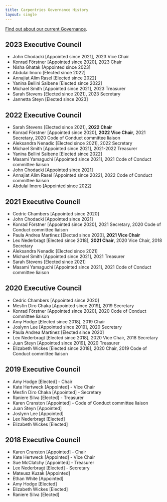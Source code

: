 ```yaml
---
title: Carpentries Governance History
layout: single
---
```


[Find out about our current Governance](/about-us/governance/).

## 2023 Executive Council

- John Chodacki  [Appointed since 2021], 2023 Vice Chair
- Konrad Förstner [Appointed since 2020], 2023 Chair
- Nisha Ghatak [Appointed since 2023]
- Abdulai Imoro [Elected since 2022]
- Annajiat Alim Rasel [Elected since 2022]
- Yanina Bellini Saibene [Elected since 2022]
- Michael Smith [Appointed since 2021], 2023 Treasurer
- Sarah Stevens [Elected since 2021], 2023 Secretary
- Jannetta Steyn [Elected since 2023]

## 2022 Executive Council

- Sarah Stevens [Elected since 2021], **2022 Chair**
- Konrad Förstner [Appointed since 2020], **2022 Vice Chair**, 2021 Secretary, 2020 Code of Conduct committee liaison
- Aleksandra Nenadic [Elected since 2021], 2022 Secretary
- Michael Smith [Appointed since 2021], 2021-2022 Treasurer
- Yanina Bellini Saibene [Elected since 2022]
- Masami Yamaguchi [Appointed since 2021], 2021 Code of Conduct committee liaison
- John Chodacki [Appointed since 2021]
- Annajiat Alim Rasel [Appointed since 2022], 2022 Code of Conduct  committee liaison
- Abdulai Imoro [Appointed since 2022]

## 2021 Executive Council

- Cedric Chambers [Appointed since 2020]
- John Chodacki [Appointed since 2021]
- Konrad Förstner [Appointed since 2020], 2021 Secretary, 2020 Code of Conduct committee liaison
- Paula Andrea Martinez [Elected since 2020], **2021 Vice Chair**
- Lex Nederbragt [Elected since 2018], **2021 Chair**, 2020 Vice Chair, 2018 Secretary
- Aleksandra Nenadic [Elected since 2021]
- Michael Smith [Appointed since 2021], 2021 Treasurer
- Sarah Stevens [Elected since 2021]
- Masami Yamaguchi [Appointed since 2021], 2021 Code of Conduct committee liaison


## 2020 Executive Council

- Cedric Chambers [Appointed since 2020]
- Mesfin Diro Chaka [Appointed since 2019], 2019 Secretary
- Konrad Förstner [Appointed since 2020], 2020 Code of Conduct committee liaison
- Amy Hodge [Elected since 2018], 2019 Chair
- Joslynn Lee [Appointed since 2019], 2020 Secretary
- Paula Andrea Martinez [Elected since 2020]
- Lex Nederbragt [Elected since 2018], 2020 Vice Chair, 2018 Secretary
- Juan Steyn [Appointed since 2019], 2020 Treasurer
- Elizabeth Wickes [Elected since 2018], 2020 Chair, 2019 Code of Conduct committee liaison

## 2019 Executive Council

- Amy Hodge [Elected] - Chair
- Kate Hertweck [Appointed] - Vice Chair
- Mesfin Diro Chaka [Appointed] - Secretary
- Raniere Silva [Elected] - Treasurer
- Karen Cranston [Appointed] - Code of Conduct committee liaison
- Juan Steyn [Appointed]
- Joslynn Lee [Appointed]
- Lex Nederbragt [Elected]
- Elizabeth Wickes [Elected]

## 2018 Executive Council

- Karen Cranston [Appointed] - Chair
- Kate Hertweck [Appointed] - Vice Chair
- Sue McClatchy [Appointed] - Treasurer
- Lex Nederbragt [Elected] - Secretary
- Mateusz Kuzak [Appointed]
- Ethan White [Appointed]
- Amy Hodge [Elected]
- Elizabeth Wickes [Elected]
- Raniere Silva [Elected]